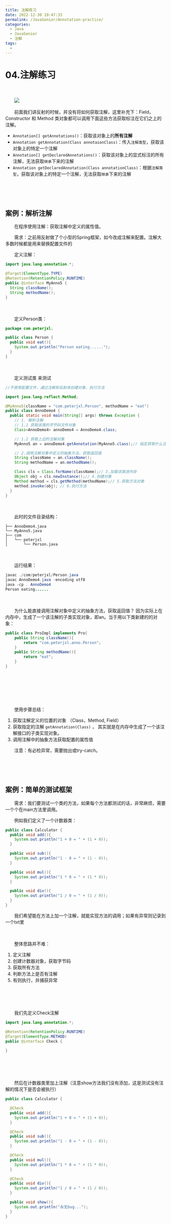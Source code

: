 ```yaml
---
title: 注解练习
date: 2022-12-30 19:47:33
permalink: /JavaSenior/Annotation-practice/
categories:
  - Java
  - JavaSenior
  - 注解
tags:
  - 
---
```




# 04.注解练习

　　‍

　　‍![](https://image.peterjxl.com/blog/38-20221230170708-1250sfd.png)


　　前面我们讲反射的时候，并没有将如何获取注解，这里补充下：Field，Constructor 和 Method 类对象都可以调用下面这些方法获取标注在它们之上的注解。

<!-- more -->

* `Annotation[] getAnnotations()`：获取该对象上的**所有注解**
* `Annotation getAnnotation(Class annotaionClass)`：传入`注解类型`，获取该对象上的特定一个注解
* `Annotation[] getDeclaredAnnotations()`：获取该对象上的显式标注的所有注解，无法获取`继承`下来的注解
* `Annotation getDeclaredAnnotation(Class annotationClass)`：根据`注解类型`，获取该对象上的特定一个注解，无法获取`继承`下来的注解

　　‍

　　‍

## 案例：解析注解

　　在程序使用注解：获取注解中定义的属性值。

　　需求：之前用反射做了个小型的Spring框架，如今改成注解来配置。注解大多数时候都是用来替换配置文件的

　　定义注解：

```java
import java.lang.annotation.*;

@Target(ElementType.TYPE)
@Retention(RetentionPolicy.RUNTIME)
public @interface MyAnno5 {
  String className();
  String methodName();
}
```

　　‍

　　定义Person类：

```java
package com.peterjxl;

public class Person {
  public void eat(){
    System.out.println("Person eating......");
  }
}
```

　　‍

　　定义测试类 来测试

```java
//不使用配置文件，通过注解和反射来创建对象、执行方法

import java.lang.reflect.Method;

@MyAnno5(className = "com.peterjxl.Person", methodName = "eat")
public class AnnoDemo4 {
  public static void main(String[] args) throws Exception {
    // 1. 解析注解
    // 1.1 获取该类的字节码文件对象
    Class<AnnoDemo4> annoDemo4 = AnnoDemo4.class;

    // 1.2 获取上边的注解对象
    MyAnno5 an = annoDemo4.getAnnotation(MyAnno5.class);// 指定获取什么注解

    // 2.调用注解对象中定义的抽象方法，获取返回值
    String className = an.className();
    String methodName = an.methodName();

    Class cls = Class.forName(className);// 3.加载该类进内存
    Object obj = cls.newInstance();// 4.创建对象
    Method method = cls.getMethod(methodName);// 5.获取方法对象
    method.invoke(obj); // 6.执行方法
  }
}
```

　　‍

　　此时的文件目录结构：

```
├── AnnoDemo4.java
└── MyAnno5.java
├── com
│   └── peterjxl
│       └── Person.java
```

　　‍

　　运行结果：

```java
javac ./com/peterjxl/Person.java
javac AnnoDemo4.java -encoding utf8 
java -cp . AnnoDemo4
Person eating......
```

　　‍

　　为什么能直接调用注解对象中定义的抽象方法，获取返回值？ 因为实际上在内存中，生成了一个该注解的子类实现对象，即an。当于用以下类新建的的对象：

```java
public class ProImpl implements Pro{
    public String className(){
        return "com.peterjxl.anno.Person";
    }
    public String methodName(){
        return "eat";
    }
}
```

　　‍

　　‍

　　‍

　　使用步骤总结：

1. 获取注解定义的位置的对象  （Class，Method, Field）
2. 获取指定的注解 `getAnnotation(Class)` ， 其实就是在内存中生成了一个该注解接口的子类实现对象。
3. 调用注解中的抽象方法获取配置的属性值

　　注意：有必检异常，需要抛出或try-catch。

　　‍

　　‍

## 案例：简单的测试框架

　　需求：我们要测试一个类的方法，如果每个方法都测试的话，非常麻烦，需要一个个在main方法里调用。

　　例如我们定义了一个计数器类：

```java
public class Calculator {
  public void add(){
    System.out.println("1 + 0 = " + (1 + 0));
  }

  public void sub(){
    System.out.println("1 - 0 = " + (1 - 0));
  }

  public void mul(){
    System.out.println("1 * 0 = " + (1 * 0));
  }

  public void div(){
    System.out.println("1 / 0 = " + (1 / 0));
  }
}
```

　　我们希望能在方法上加一个注解，就能实现方法的调用；如果有异常则记录到一个txt里

　　‍

　　整体思路并不难：

1. 定义注解
2. 创建计数器对象，获取字节码
3. 获取所有方法
4. 判断方法上是否有注解
5. 有则执行，并捕获异常

　　‍

　　‍

　　我们先定义Check注解

```java
import java.lang.annotation.*;

@Retention(RetentionPolicy.RUNTIME)
@Target(ElementType.METHOD)
public @interface Check {
  
}
```

　　‍

　　‍

　　然后在计数器类里加上注解（注意show方法我们没有添加，这是测试没有注解的情况下是否会被执行）

```java
public class Calculator {

  @Check
  public void add(){
    System.out.println("1 + 0 = " + (1 + 0));
  }

  @Check
  public void sub(){
    System.out.println("1 - 0 = " + (1 - 0));
  }

  @Check
  public void mul(){
    System.out.println("1 * 0 = " + (1 * 0));
  }

  @Check
  public void div(){
    System.out.println("1 / 0 = " + (1 / 0));
  }

  public void show(){
    System.out.println("永无bug...");
  }
}
```

　　‍

　　‍

　　‍

　　‍

　　现在我们可以开始写代码，执行所有加了Check注解的方法，判断方法是否有异常，记录到bug.txt文件中

```java
import java.io.BufferedWriter;
import java.io.FileWriter;
import java.lang.reflect.Method;

public class AnnoDemo5 {
  public static void main(String[] args) throws Exception{
    Calculator calculator = new Calculator(); //1.创建计算器对象
    Class cls = Calculator.class;           //2.获取字节码文件对象
    Method[] methods = cls.getMethods();    //3.获取所有方法

    int exceptionNum = 0; //出现异常的次数
    BufferedWriter bw = new BufferedWriter(new FileWriter("bug.txt"));
    for (Method method : methods) {

       //4.判断方法上是否有Check注解
      if(method.isAnnotationPresent(Check.class)){
        try {
          method.invoke(calculator); //5.有，执行
        } catch (Exception e) {
          //6.捕获异常，记录到文件中
          exceptionNum ++;
          bw.write(method.getName() + "方法出现异常了");
          bw.newLine();
          bw.write("异常的名称：" + e.getCause().getClass().getSimpleName());
          bw.newLine();
          bw.write("异常的原因：" + e.getCause().getMessage());
          bw.newLine();
        }
      }
    }

    bw.write("本次测试一共出现 " + exceptionNum + " 次异常");
    bw.flush();
    bw.close();
  }
}
```

　　‍
